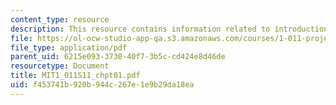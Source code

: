 ```yaml
---
content_type: resource
description: This resource contains information related to introduction.
file: https://ol-ocw-studio-app-qa.s3.amazonaws.com/courses/1-011-project-evaluation-spring-2011/f453741b920b944c267e1e9b29da18ea_MIT1_011S11_chpt01.pdf
file_type: application/pdf
parent_uid: 6215e093-3730-40f7-3b5c-cd424e8d46de
resourcetype: Document
title: MIT1_011S11_chpt01.pdf
uid: f453741b-920b-944c-267e-1e9b29da18ea
---
```

